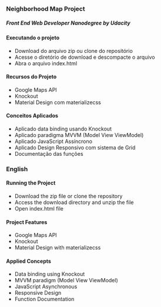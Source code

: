 ### Neighborhood Map Project
##### Front End Web Developer Nanodegree by Udacity

#### Executando o projeto

- Download do arquivo zip ou clone do repositório
- Acesse o diretório de download e descompacte o arquivo
- Abra o arquivo index.html

#### Recursos do Projeto

- Google Maps API
- Knockout
- Material Design com materializecss

#### Conceitos Aplicados

- Aplicado data binding usando Knockout
- Aplicado paradigma MVVM (Model View ViewModel)
- Aplicado JavaScript Assíncrono
- Aplicado Design Responsivo com sistema de Grid
- Documentação das funções

### English

#### Running the Project

- Download the zip file or clone the repository
- Access the download directory and unzip the file
- Open index.html file

#### Project Features

- Google Maps API
- Knockout
- Material Design with materializecss

#### Applied Concepts

- Data binding using Knockout
- MVVM paradigm (Model View ViewModel)
- JavaScript Asynchronous
- Responsive Design
- Function Documentation
